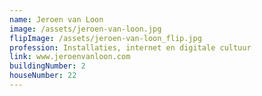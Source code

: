 ```yaml
---
name: Jeroen van Loon
image: /assets/jeroen-van-loon.jpg
flipImage: /assets/jeroen-van-loon_flip.jpg
profession: Installaties, internet en digitale cultuur
link: www.jeroenvanloon.com
buildingNumber: 2
houseNumber: 22
---
```

